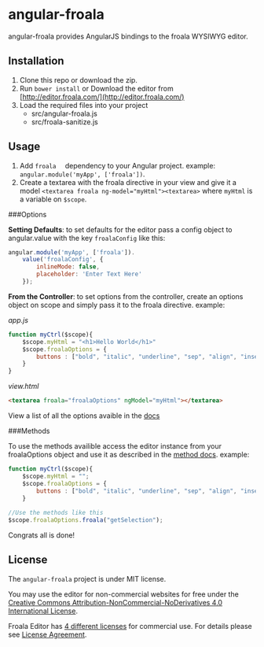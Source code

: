 # angular-froala 
angular-froala provides AngularJS bindings to the froala WYSIWYG editor.

## Installation

1. Clone this repo or download the zip.
2. Run `bower install` or Download the editor from [http://editor.froala.com/](http://editor.froala.com/)
3. Load the required files into your project
	- src/angular-froala.js
	- src/froala-sanitize.js 

## Usage

1. Add `froala	` dependency to your Angular project. example: `angular.module('myApp', ['froala'])`.
2. Create a textarea with the froala directive in your view and give it a model `<textarea froala ng-model="myHtml"><textarea>` where `myHtml` is a variable on `$scope`.

###Options

**Setting Defaults**: to set defaults for the editor pass a config object to angular.value with the key `froalaConfig` like this:
```javascript
angular.module('myApp', ['froala']).
	value('froalaConfig', {
		inlineMode: false,
		placeholder: 'Enter Text Here'
	});
```

**From the Controller**: to set options from the controller, create an options object on scope and simply pass it to the froala directive. example:

_app.js_

```javascript
function myCtrl($scope){
	$scope.myHtml = "<h1>Hello World</h1>"
	$scope.froalaOptions = {
		buttons : ["bold", "italic", "underline", "sep", "align", "insertOrderedList", "insertUnorderedList"]
	}
}
```	
_view.html_

```html
<textarea froala="froalaOptions" ngModel="myHtml"></textarea>
```
View a list of all the options avaible in the [docs](http://editor.froala.com/options)

###Methods

To use the methods availible access the editor instance from your froalaOptions object and use it as described in the [method docs](http://editor.froala.com/methods). example:

```javascript
function myCtrl($scope){
	$scope.myHtml = "";
	$scope.froalaOptions = {
		buttons : ["bold", "italic", "underline", "sep", "align", "insertOrderedList", "insertUnorderedList"]
	}
		
//Use the methods like this
$scope.froalaOptions.froala("getSelection");
```

Congrats all is done!

## License

The `angular-froala` project is under MIT license.

You may use the editor for non-commercial websites for free under the [Creative Commons Attribution-NonCommercial-NoDerivatives 4.0 International License](http://creativecommons.org/licenses/by-nc-nd/4.0/).

Froala Editor has [4 different licenses](http://editor.froala.com/download/) for commercial use.
For details please see [License Agreement](http://editor.froala.com/license).